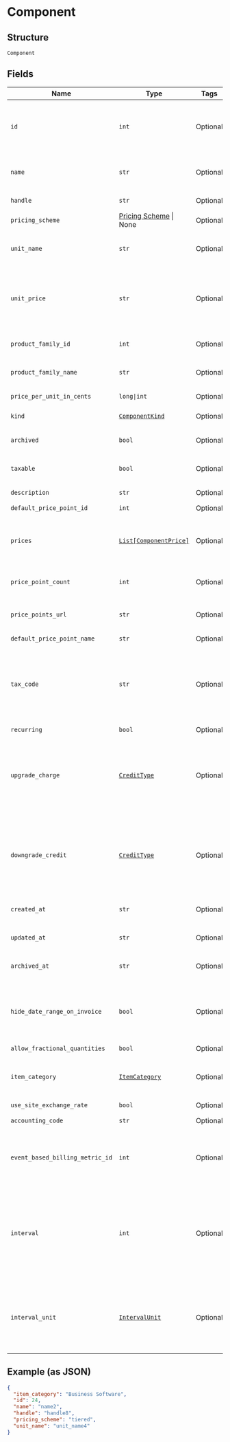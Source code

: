 
# Component

## Structure

`Component`

## Fields

| Name | Type | Tags | Description |
|  --- | --- | --- | --- |
| `id` | `int` | Optional | The unique ID assigned to the component by Chargify. This ID can be used to fetch the component from the API. |
| `name` | `str` | Optional | The name of the Component, suitable for display on statements. i.e. Text Messages. |
| `handle` | `str` | Optional | The component API handle |
| `pricing_scheme` | [Pricing Scheme](../../doc/models/pricing-scheme.md) \| None | Optional | This is a container for one-of cases. |
| `unit_name` | `str` | Optional | The name of the unit that the component’s usage is measured in. i.e. message |
| `unit_price` | `str` | Optional | The amount the customer will be charged per unit. This field is only populated for ‘per_unit’ pricing schemes, otherwise it may be null. |
| `product_family_id` | `int` | Optional | The id of the Product Family to which the Component belongs |
| `product_family_name` | `str` | Optional | The name of the Product Family to which the Component belongs |
| `price_per_unit_in_cents` | `long\|int` | Optional | deprecated - use unit_price instead |
| `kind` | [`ComponentKind`](../../doc/models/component-kind.md) | Optional | A handle for the component type |
| `archived` | `bool` | Optional | Boolean flag describing whether a component is archived or not. |
| `taxable` | `bool` | Optional | Boolean flag describing whether a component is taxable or not. |
| `description` | `str` | Optional | The description of the component. |
| `default_price_point_id` | `int` | Optional | - |
| `prices` | [`List[ComponentPrice]`](../../doc/models/component-price.md) | Optional | An array of price brackets. If the component uses the ‘per_unit’ pricing scheme, this array will be empty. |
| `price_point_count` | `int` | Optional | Count for the number of price points associated with the component |
| `price_points_url` | `str` | Optional | URL that points to the location to read the existing price points via GET request |
| `default_price_point_name` | `str` | Optional | - |
| `tax_code` | `str` | Optional | A string representing the tax code related to the component type. This is especially important when using the Avalara service to tax based on locale. This attribute has a max length of 10 characters. |
| `recurring` | `bool` | Optional | - |
| `upgrade_charge` | [`CreditType`](../../doc/models/credit-type.md) | Optional | The type of credit to be created when upgrading/downgrading. Defaults to the component and then site setting if one is not provided.<br>Available values: `full`, `prorated`, `none`. |
| `downgrade_credit` | [`CreditType`](../../doc/models/credit-type.md) | Optional | The type of credit to be created when upgrading/downgrading. Defaults to the component and then site setting if one is not provided.<br>Available values: `full`, `prorated`, `none`. |
| `created_at` | `str` | Optional | Timestamp indicating when this component was created |
| `updated_at` | `str` | Optional | Timestamp indicating when this component was updated |
| `archived_at` | `str` | Optional | Timestamp indicating when this component was archived |
| `hide_date_range_on_invoice` | `bool` | Optional | (Only available on Relationship Invoicing sites) Boolean flag describing if the service date range should show for the component on generated invoices. |
| `allow_fractional_quantities` | `bool` | Optional | - |
| `item_category` | [`ItemCategory`](../../doc/models/item-category.md) | Optional | One of the following: Business Software, Consumer Software, Digital Services, Physical Goods, Other |
| `use_site_exchange_rate` | `bool` | Optional | - |
| `accounting_code` | `str` | Optional | E.g. Internal ID or SKU Number |
| `event_based_billing_metric_id` | `int` | Optional | (Only for Event Based Components) This is an ID of a metric attached to the component. This metric is used to bill upon collected events. |
| `interval` | `int` | Optional | The numerical interval. i.e. an interval of ‘30’ coupled with an interval_unit of day would mean this component's default price point would renew every 30 days. This property is only available for sites with Multifrequency enabled. |
| `interval_unit` | [`IntervalUnit`](../../doc/models/interval-unit.md) | Optional | A string representing the interval unit for this component's default price point, either month or day. This property is only available for sites with Multifrequency enabled. |

## Example (as JSON)

```json
{
  "item_category": "Business Software",
  "id": 24,
  "name": "name2",
  "handle": "handle8",
  "pricing_scheme": "tiered",
  "unit_name": "unit_name4"
}
```

